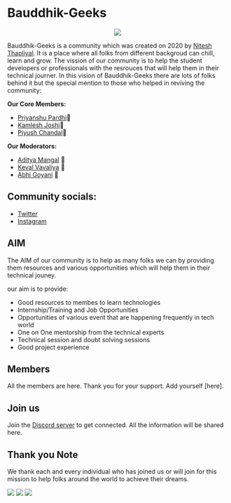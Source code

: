 # Bauddhik-Geeks
<p align="center">
  <img align="top" src="https://cdn.discordapp.com/attachments/885062668858306590/888283616046620702/Welcome_to_Bauddhik-Geeks.gif"> 


Bauddhik-Geeks is a community which was created on 2020 by [Nitesh Thapliyal](https://github.com/Nitesh-thapliyal). It is a place where all folks from different backgroud can chill, learn and grow.
The vission of our community is to help the student developers or professionals with the resrouces that will help them in their technical journer.
In this vision of Bauddhik-Geeks there are lots of folks behind it but the special mention to those who helped in reviving the community:

**Our Core Members:**
- [Priyanshu Pardhi](https://github.com/priyanshupardhi)💬 
- [Kamlesh Joshi](https://github.com/kamleshjoshi8102)💬 
- [Piyush Chandal](https://github.com/Piyush-Codes7)💬 

**Our Moderators:**
- [Aditya Mangal](https://github.com/adityamangal1) 💬  
- [Keval Vavaliya](https://github.com/kevalvavaliya) 💬
- [Abhi Goyani](https://github.com/abhigoyani) 💬

## Community socials:
- [Twitter](https://twitter.com/BauddhikGeeks)
- [Instagram](https://www.instagram.com/bauddhik_geeks)


  
## AIM

The AIM of our community is to help as many folks we can by providing them resources and various opportunities which will help them in their technical jouney.

our aim is to provide:
- Good resources to membes to learn technologies
- Internship/Training and Job Opportunities
- Opportunities of various event that are happening frequently in tech world
- One on One mentorship from the technical experts
- Technical session and doubt solving sessions
- Good project experience
 
## Members
All the members are here. Thank you for your support.
Add yourself [here].

## Join us
Join the [Discord server](https://discord.gg/atzZYdNMDF) to get connected. All the information will be shared here.
 
## Thank you Note
We thank each and every individual who has joined us or will join for this mission to help folks around the world to achieve their dreams.

![](https://img.shields.io/github/repo-size/Bauddhik-Geeks/Welcome-to-Bauddhik-Geeks)
  <img src="https://visitor-badge.laobi.icu/badge?page_id=Bauddhik-Geeks">
  <img src="https://badges.frapsoft.com/os/v1/open-source.svg?v=103">
